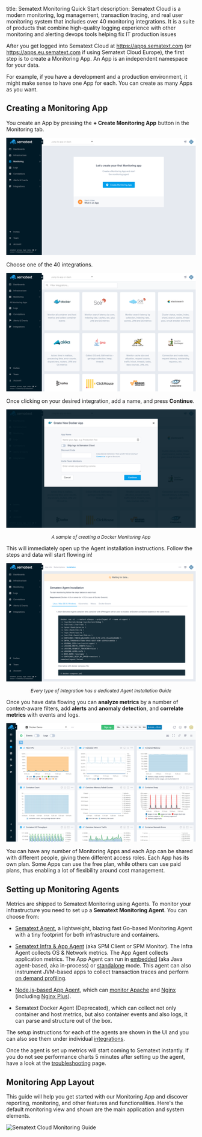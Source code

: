 title: Sematext Monitoring Quick Start
description: Sematext Cloud is a modern monitoring, log management, transaction tracing, and real user monitoring system that includes over 40 monitoring integrations. It is a suite of products that combine high-quality logging experience with other monitoring and alerting devops tools helping fix IT production issues

After you get logged into Sematext Cloud at <https://apps.sematext.com> (or <https://apps.eu.sematext.com> if using Sematext Cloud Europe), the first step is to create a Monitoring App. An App is an independent namespace for your data.

For example, if you have a development and a production environment, it might make sense to have one App for each. You can create as many Apps as you want.

## Creating a Monitoring App

You create an App by pressing the **+ Create Monitoring App** button in the Monitoring tab.

![Create a new Monitoring App](../images/guide/monitoring/sematext-monitoring-app-create.png)

Choose one of the 40 integrations.

![Choose Monitoring App Integration](../images/guide/monitoring/monitoring-app-integrations.png)

Once clicking on your desired integration, add a name, and press **Continue**.

![Name Monitoring App Integration](../images/guide/monitoring/name-monitoring-app.png)
<p align="center" style="font-style:italic;font-size:12px;">A sample of creating a Docker Monitoring App</p>

This will immediately open up the Agent installation instructions. Follow the steps and data will start flowing in!

![Install Agent](../images/guide/monitoring/install-monitoring-agent.png)
<p align="center" style="font-style:italic;font-size:12px;">Every type of Integration has a dedicated Agent Installation Guide</p>

Once you have data flowing you can **analyze metrics** by a number of context-aware filters, add **alerts** and **anomaly detection**, and **correlate metrics** with events and logs.

![Monitoring Agent Shipping Data](../images/guide/monitoring/monitoring-agent-shipping.png)

You can have any number of Monitoring Apps and each App can be shared
with different people, giving them different access roles. Each App has its own plan.
Some Apps can use the free plan, while others can use paid plans, thus enabling a lot of flexibility around cost management.

## Setting up Monitoring Agents

Metrics are shipped to Sematext Monitoring using Agents. To monitor your infrastructure you need to set up a **Sematext Monitoring Agent**. You can choose from:

  - [Sematext Agent](../agents/sematext-agent/), a lightweight, blazing
    fast Go-based Monitoring Agent with a tiny footprint for both
    infrastructure and containers.

  - [Sematext Infra & App Agent](sematext-agent) (aka SPM Client or SPM
    Monitor). The Infra Agent collects OS & Network metrics.
    The App Agent collects application metrics. The App Agent
    can run in [embedded](spm-monitor-javaagent)
    (aka Java agent-based, aka in-process) or
    [standalone](spm-monitor-standalone) mode.  This agent can also
    instrument JVM-based apps to collect transaction traces and
    perform [on demand profiling](on-demand-profiling).

  - [Node.js-based App Agent](node-agent), which can [monitor
    Apache](../integration/apache) and [Nginx](../integration/nginx)
    (including [Nginx Plus](../integration/nginxplus)).

  - Sematext Docker Agent (Deprecated), which can collect not
    only container and host metrics, but also container events and
    also logs, it can parse and structure out of the box.

The setup instructions for each of the agents are shown in the UI and you can also see them under individual [integrations](../integration).

Once the agent is set up metrics will start coming to Sematext
instantly. If you do not see performance charts 5 minutes after setting up the agent, have a
look at the [troubleshooting](./spm-faq) page.

## Monitoring App Layout

This guide will help you get started with our Monitoring App and discover reporting, monitoring, and other features and functionalities. Here's the default monitoring view and shown are the main application and system elements.

![Sematext Cloud Monitoring Guide](https://sematext.com/docs/images/guide/monitoring/sematext-monitoring-guide.png)